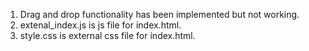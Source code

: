 1. Drag and drop functionality has been implemented but not working.
2. extenal_index.js is js file for index.html.
3. style.css is external css file for index.html.